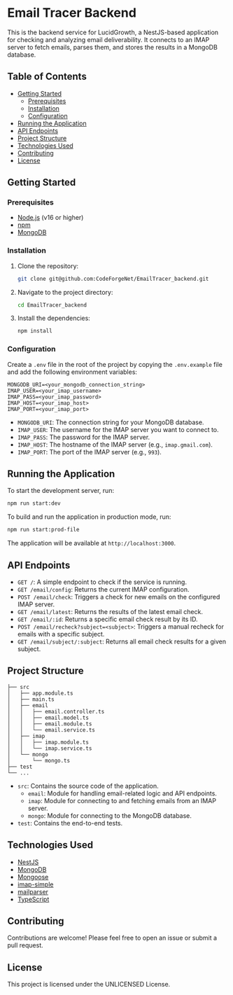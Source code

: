# Email Tracer Backend

This is the backend service for LucidGrowth, a NestJS-based application for checking and analyzing email deliverability. It connects to an IMAP server to fetch emails, parses them, and stores the results in a MongoDB database.

## Table of Contents

- [Getting Started](#getting-started)
  - [Prerequisites](#prerequisites)
  - [Installation](#installation)
  - [Configuration](#configuration)
- [Running the Application](#running-the-application)
- [API Endpoints](#api-endpoints)
- [Project Structure](#project-structure)
- [Technologies Used](#technologies-used)
- [Contributing](#contributing)
- [License](#license)

## Getting Started

### Prerequisites

- [Node.js](https://nodejs.org/) (v16 or higher)
- [npm](https://www.npmjs.com/)
- [MongoDB](https://www.mongodb.com/)

### Installation

1.  Clone the repository:
    ```bash
    git clone git@github.com:CodeForgeNet/EmailTracer_backend.git
    ```
2.  Navigate to the project directory:
    ```bash
    cd EmailTracer_backend
    ```
3.  Install the dependencies:
    ```bash
    npm install
    ```

### Configuration

Create a `.env` file in the root of the project by copying the `.env.example` file and add the following environment variables:

```
MONGODB_URI=<your_mongodb_connection_string>
IMAP_USER=<your_imap_username>
IMAP_PASS=<your_imap_password>
IMAP_HOST=<your_imap_host>
IMAP_PORT=<your_imap_port>
```

- `MONGODB_URI`: The connection string for your MongoDB database.
- `IMAP_USER`: The username for the IMAP server you want to connect to.
- `IMAP_PASS`: The password for the IMAP server.
- `IMAP_HOST`: The hostname of the IMAP server (e.g., `imap.gmail.com`).
- `IMAP_PORT`: The port of the IMAP server (e.g., `993`).

## Running the Application

To start the development server, run:

```bash
npm run start:dev
```

To build and run the application in production mode, run:

```bash
npm run start:prod-file
```

The application will be available at `http://localhost:3000`.

## API Endpoints

- `GET /`: A simple endpoint to check if the service is running.
- `GET /email/config`: Returns the current IMAP configuration.
- `POST /email/check`: Triggers a check for new emails on the configured IMAP server.
- `GET /email/latest`: Returns the results of the latest email check.
- `GET /email/:id`: Returns a specific email check result by its ID.
- `POST /email/recheck?subject=<subject>`: Triggers a manual recheck for emails with a specific subject.
- `GET /email/subject/:subject`: Returns all email check results for a given subject.

## Project Structure

```
├── src
│   ├── app.module.ts
│   ├── main.ts
│   ├── email
│   │   ├── email.controller.ts
│   │   ├── email.model.ts
│   │   ├── email.module.ts
│   │   └── email.service.ts
│   ├── imap
│   │   ├── imap.module.ts
│   │   └── imap.service.ts
│   └── mongo
│       └── mongo.ts
├── test
└── ...
```

- `src`: Contains the source code of the application.
  - `email`: Module for handling email-related logic and API endpoints.
  - `imap`: Module for connecting to and fetching emails from an IMAP server.
  - `mongo`: Module for connecting to the MongoDB database.
- `test`: Contains the end-to-end tests.

## Technologies Used

- [NestJS](https://nestjs.com/)
- [MongoDB](https://www.mongodb.com/)
- [Mongoose](https://mongoosejs.com/)
- [imap-simple](https.com/npm/imap-simple)
- [mailparser](https://www.npmjs.com/package/mailparser)
- [TypeScript](https://www.typescriptlang.org/)

## Contributing

Contributions are welcome! Please feel free to open an issue or submit a pull request.

## License

This project is licensed under the UNLICENSED License.
